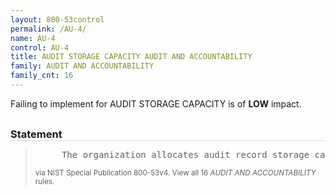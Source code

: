 ```yaml
---
layout: 800-53control
permalink: /AU-4/
name: AU-4
control: AU-4
title: AUDIT STORAGE CAPACITY AUDIT AND ACCOUNTABILITY
family: AUDIT AND ACCOUNTABILITY
family_cnt: 16
---
```

<p class="text-info">Failing to implement for AUDIT STORAGE CAPACITY is of <b>LOW</b> impact.</p>

<h3 style="border-bottom:1px solid #ddd;margin:30px 0 8px 0;">Statement</h3>
<blockquote>
<pre>     The organization allocates audit record storage capacity in accordance with [Assignment: organization-defined audit record storage requirements]. 
</pre>
<p><small>via NIST Special Publication 800-53v4. View all 16 <i>AUDIT AND ACCOUNTABILITY</i> rules. <a href="/cce/ssg/group/$Group_id"><span class="glyphicon glyphicon-link"></span></a> </small></p>
</blockquote>

